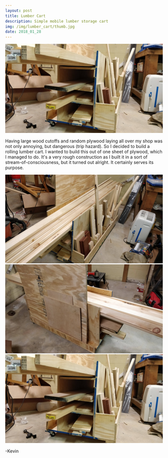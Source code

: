 ```yaml
---
layout: post
title: Lumber Cart
description: Simple mobile lumber storage cart
img: /img/lumber_cart/thumb.jpg
date: 2018_01_28
---
```


<div class="img_row">
    <img class="col three" src="/img/lumber_cart/lumber_cart.jpg"/>
</div>

Having large wood cutoffs and random plywood laying all over my shop was not only annoying, but dangerous (trip hazard).  So I decided to build a rolling lumber cart.  I wanted to build this out of one sheet of plywood, which I managed to do.  It's a very rough construction as I built it in a sort of stream-of-consciousness, but it turned out alright.  It certainly serves its purpose.

<div class="img_row">
    <img class="col three" src="/img/lumber_cart/lumber_cart_side1.jpg"/>
</div>
<div class="img_row">
    <img class="col three" src="/img/lumber_cart/lumber_cart_side2.jpg"/>
</div>
<div class="img_row">
    <img class="col three" src="/img/lumber_cart/lumber_cart.jpg"/>
</div>

-Kevin
